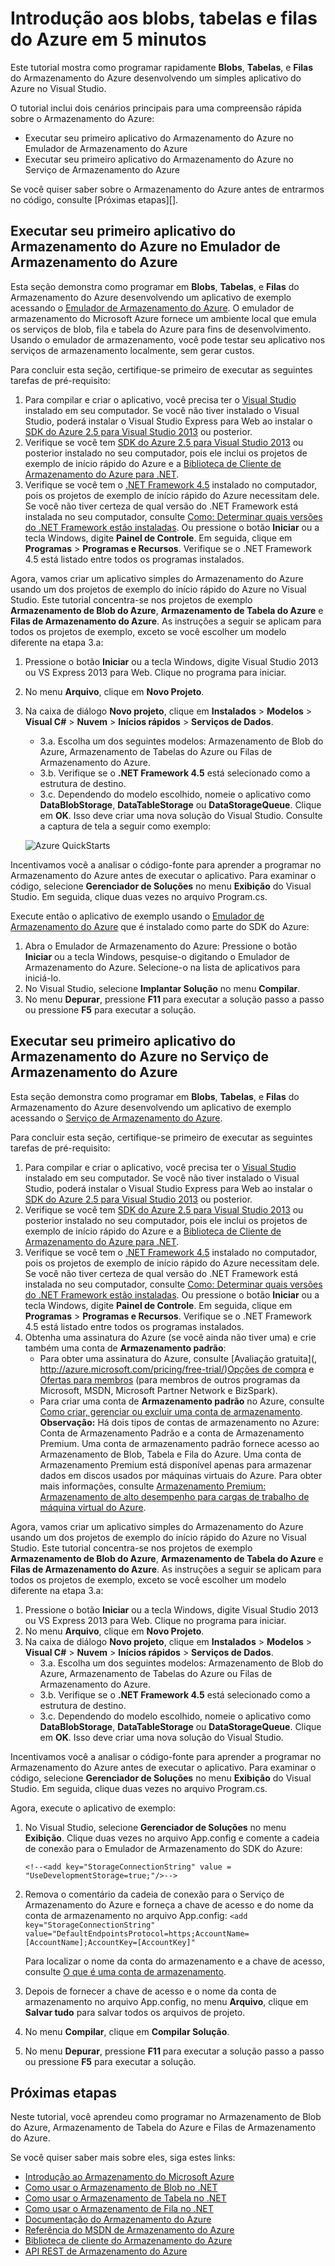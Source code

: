 <properties 
	pageTitle="Introdução aos blobs, tabelas e filas do Azure em 5 minutos" 
	description="Entenda rapidamente sobre os blobs, tabelas e filas do Microsoft Azure usando guias de início rápido do Azure e o Visual Studio." 
	services="storage" 
	documentationCenter=".net" 
	authors="Selcin" 
	manager="adinah" 
	editor=""/>

<tags 
	ms.service="storage" 
	ms.workload="storage" 
	ms.tgt_pltfrm="na" 
	ms.devlang="dotnet" 
	ms.topic="hero-article" 
	ms.date="02/18/2015" 
	ms.author="selcint"/>

# Introdução aos blobs, tabelas e filas do Azure em 5 minutos 

Este tutorial mostra como programar rapidamente **Blobs**, **Tabelas**, e **Filas** do Armazenamento do Azure desenvolvendo um simples aplicativo do Azure no Visual Studio. 

O tutorial inclui dois cenários principais para uma compreensão rápida sobre o Armazenamento do Azure:

- Executar seu primeiro aplicativo do Armazenamento do Azure no Emulador de Armazenamento do Azure
- Executar seu primeiro aplicativo do Armazenamento do Azure no Serviço de Armazenamento do Azure

Se você quiser saber sobre o Armazenamento do Azure antes de entrarmos no código, consulte [Próximas etapas][].

## Executar seu primeiro aplicativo do Armazenamento do Azure no Emulador de Armazenamento do Azure

Esta seção demonstra como programar em **Blobs**, **Tabelas**, e **Filas** do Armazenamento do Azure desenvolvendo um aplicativo de exemplo acessando o [Emulador de Armazenamento do Azure](https://msdn.microsoft.com/library/azure/hh403989.aspx). O emulador de armazenamento do Microsoft Azure fornece um ambiente local que emula os serviços de blob, fila e tabela do Azure para fins de desenvolvimento. Usando o emulador de armazenamento, você pode testar seu aplicativo nos serviços de armazenamento localmente, sem gerar custos.

Para concluir esta seção, certifique-se primeiro de executar as seguintes tarefas de pré-requisito:

1. Para compilar e criar o aplicativo, você precisa ter o [Visual Studio](http://www.visualstudio.com/visual-studio-homepage-vs.aspx) instalado em seu computador. Se você não tiver instalado o Visual Studio, poderá instalar o Visual Studio Express para Web ao instalar o [SDK do Azure 2.5 para Visual Studio 2013](http://go.microsoft.com/fwlink/?linkid=324322&clcid=0x409) ou posterior. 
2. Verifique se você tem [SDK do Azure 2.5 para Visual Studio 2013](http://go.microsoft.com/fwlink/?linkid=324322&clcid=0x409) ou posterior instalado no seu computador, pois ele inclui os projetos de exemplo de início rápido do Azure e a [Biblioteca de Cliente de Armazenamento do Azure para .NET](https://msdn.microsoft.com/library/azure/wa_storage_30_reference_home.aspx).  
3. Verifique se você tem o [.NET Framework 4.5](http://www.microsoft.com/download/details.aspx?id=30653) instalado no computador, pois os projetos de exemplo de início rápido do Azure necessitam dele. Se você não tiver certeza de qual versão do .NET Framework está instalada no seu computador, consulte [Como: Determinar quais versões do .NET Framework estão instaladas](https://msdn.microsoft.com/vstudio/hh925568.aspx). Ou pressione o botão **Iniciar** ou a tecla Windows, digite **Painel de Controle**. Em seguida, clique em **Programas** > **Programas e Recursos**. Verifique se o .NET Framework 4.5 está listado entre todos os programas instalados.

Agora, vamos criar um aplicativo simples do Armazenamento do Azure usando um dos projetos de exemplo do início rápido do Azure no Visual Studio. Este tutorial concentra-se nos projetos de exemplo **Armazenamento de Blob do Azure**, **Armazenamento de Tabela do Azure** e **Filas de Armazenamento do Azure**. As instruções a seguir se aplicam para todos os projetos de exemplo, exceto se você escolher um modelo diferente na etapa 3.a:

1. Pressione o botão **Iniciar** ou a tecla Windows, digite Visual Studio 2013 ou VS Express 2013 para Web. Clique no programa para iniciar.
2. No menu **Arquivo**, clique em **Novo Projeto**.
3. Na caixa de diálogo **Novo projeto**, clique em **Instalados** > **Modelos** > **Visual C#** > **Nuvem** > **Inícios rápidos** > **Serviços de Dados**.
	- 3.a.  Escolha um dos seguintes modelos: Armazenamento de Blob do Azure, Armazenamento de Tabelas do Azure ou Filas de Armazenamento do Azure. 
	- 3.b. Verifique se o **.NET Framework 4.5** está selecionado como a estrutura de destino.	
	- 3.c. Dependendo do modelo escolhido, nomeie o aplicativo como **DataBlobStorage**, **DataTableStorage** ou **DataStorageQueue**. Clique em **OK**. Isso deve criar uma nova solução do Visual Studio. Consulte a captura de tela a seguir como exemplo:
	
	![Azure QuickStarts][Image1]

Incentivamos você a analisar o código-fonte para aprender a programar no Armazenamento do Azure antes de executar o aplicativo. Para examinar o código, selecione **Gerenciador de Soluções** no menu **Exibição** do Visual Studio. Em seguida, clique duas vezes no arquivo Program.cs. 

Execute então o aplicativo de exemplo usando o [Emulador de Armazenamento do Azure](https://msdn.microsoft.com/library/azure/hh403989.aspx) que é instalado como parte do SDK do Azure:

1.	Abra o Emulador de Armazenamento do Azure: Pressione o botão **Iniciar** ou a tecla Windows, pesquise-o digitando o Emulador de Armazenamento do Azure. Selecione-o na lista de aplicativos para iniciá-lo.
2.	No Visual Studio, selecione **Implantar Solução** no menu **Compilar**. 
3.	No menu **Depurar**, pressione **F11** para executar a solução passo a passo ou pressione **F5** para executar a solução.

## Executar seu primeiro aplicativo do Armazenamento do Azure no Serviço de Armazenamento do Azure
Esta seção demonstra como programar em **Blobs**, **Tabelas**, e **Filas** do Armazenamento do Azure desenvolvendo um aplicativo de exemplo acessando o [Serviço de Armazenamento do Azure](http://azure.microsoft.com/documentation/services/storage/).

Para concluir esta seção, certifique-se primeiro de executar as seguintes tarefas de pré-requisito:

1. Para compilar e criar o aplicativo, você precisa ter o [Visual Studio](http://www.visualstudio.com/visual-studio-homepage-vs.aspx) instalado em seu computador. Se você não tiver instalado o Visual Studio, poderá instalar o Visual Studio Express para Web ao instalar o [SDK do Azure 2.5 para Visual Studio 2013](http://go.microsoft.com/fwlink/?linkid=324322&clcid=0x409) ou posterior. 
2. Verifique se você tem [SDK do Azure 2.5 para Visual Studio 2013](http://go.microsoft.com/fwlink/?linkid=324322&clcid=0x409) ou posterior instalado no seu computador, pois ele inclui os projetos de exemplo de início rápido do Azure e a [Biblioteca de Cliente de Armazenamento do Azure para .NET](https://msdn.microsoft.com/library/azure/wa_storage_30_reference_home.aspx).  
3. Verifique se você tem o [.NET Framework 4.5](http://www.microsoft.com/download/details.aspx?id=30653) instalado no computador, pois os projetos de exemplo de início rápido do Azure necessitam dele. Se você não tiver certeza de qual versão do .NET Framework está instalada no seu computador, consulte [Como: Determinar quais versões do .NET Framework estão instaladas](https://msdn.microsoft.com/vstudio/hh925568.aspx). Ou pressione o botão **Iniciar** ou a tecla Windows, digite **Painel de Controle**. Em seguida, clique em **Programas** > **Programas e Recursos**. Verifique se o .NET Framework 4.5 está listado entre todos os programas instalados.
4.	Obtenha uma assinatura do Azure (se você ainda não tiver uma) e crie também uma conta de **Armazenamento padrão**:
	- Para obter uma assinatura do Azure, consulte [Avaliação gratuita](, http://azure.microsoft.com/pricing/free-trial/)[Opções de compra](http://azure.microsoft.com/pricing/purchase-options/) e [Ofertas para membros](http://azure.microsoft.com/pricing/member-offers/) (para membros de outros programas da Microsoft, MSDN, Microsoft Partner Network e BizSpark).
	- Para criar uma conta de **Armazenamento padrão** no Azure, consulte [Como criar, gerenciar ou excluir uma conta de armazenamento](storage-create-storage-account.md). **Observação:** Há dois tipos de contas de armazenamento no Azure: Conta de Armazenamento Padrão e a conta de Armazenamento Premium. Uma conta de armazenamento padrão fornece acesso ao Armazenamento de Blob, Tabela e Fila do Azure. Uma conta de Armazenamento Premium está disponível apenas para armazenar dados em discos usados por máquinas virtuais do Azure. Para obter mais informações, consulte [Armazenamento Premium: Armazenamento de alto desempenho para cargas de trabalho de máquina virtual do Azure](storage-premium-storage-preview-portal.md).

Agora, vamos criar um aplicativo simples do Armazenamento do Azure usando um dos projetos de exemplo do início rápido do Azure no Visual Studio. Este tutorial concentra-se nos projetos de exemplo **Armazenamento de Blob do Azure**, **Armazenamento de Tabela do Azure** e **Filas de Armazenamento do Azure**. As instruções a seguir se aplicam para todos os projetos de exemplo, exceto se você escolher um modelo diferente na etapa 3.a:

1. Pressione o botão **Iniciar** ou a tecla Windows, digite Visual Studio 2013 ou VS Express 2013 para Web. Clique no programa para iniciar.
2. No menu **Arquivo**, clique em **Novo Projeto**.
3. Na caixa de diálogo **Novo projeto**, clique em **Instalados** > **Modelos** > **Visual C#** > **Nuvem** > **Inícios rápidos** > **Serviços de Dados**.
	- 3.a. Escolha um dos seguintes modelos: Armazenamento de Blob do Azure, Armazenamento de Tabelas do Azure ou Filas de Armazenamento do Azure. 
	- 3.b. Verifique se o **.NET Framework 4.5** está selecionado como a estrutura de destino.
	- 3.c. Dependendo do modelo escolhido, nomeie o aplicativo como **DataBlobStorage**, **DataTableStorage** ou **DataStorageQueue**. Clique em **OK**. Isso deve criar uma nova solução do Visual Studio. 

Incentivamos você a analisar o código-fonte para aprender a programar no Armazenamento do Azure antes de executar o aplicativo. Para examinar o código, selecione **Gerenciador de Soluções** no menu **Exibição** do Visual Studio. Em seguida, clique duas vezes no arquivo Program.cs. 

Agora, execute o aplicativo de exemplo:

1.	No Visual Studio, selecione **Gerenciador de Soluções** no menu **Exibição**. Clique duas vezes no arquivo App.config e comente a cadeia de conexão para o Emulador de Armazenamento do SDK do Azure: 

	`<!--<add key="StorageConnectionString" value = "UseDevelopmentStorage=true;"/>-->`

2.	Remova o comentário da cadeia de conexão para o Serviço de Armazenamento do Azure e forneça a chave de acesso e do nome da conta de armazenamento no arquivo App.config:
	`<add key="StorageConnectionString" value="DefaultEndpointsProtocol=https;AccountName=[AccountName];AccountKey=[AccountKey]"` 

	Para localizar o nome da conta do armazenamento e a chave de acesso, consulte [O que é uma conta de armazenamento](storage-whatis-account.md). 

3.	Depois de fornecer a chave de acesso e o nome da conta de armazenamento no arquivo App.config, no menu **Arquivo**, clique em **Salvar tudo** para salvar todos os arquivos de projeto. 
4.	No menu **Compilar**, clique em **Compilar Solução**. 
5.	No menu **Depurar**, pressione **F11** para executar a solução passo a passo ou pressione **F5** para executar a solução.


## Próximas etapas
Neste tutorial, você aprendeu como programar no Armazenamento de Blob do Azure, Armazenamento de Tabela do Azure e Filas de Armazenamento do Azure. 

Se você quiser saber mais sobre eles, siga estes links:

* [Introdução ao Armazenamento do Microsoft Azure](storage-introduction.md)
* [Como usar o Armazenamento de Blob no .NET](storage-dotnet-how-to-use-blobs.md)
* [Como usar o Armazenamento de Tabela no .NET](storage-dotnet-how-to-use-tables.md)
* [Como usar o Armazenamento de Fila no .NET](storage-dotnet-how-to-use-queues.md)
* [Documentação do Armazenamento do Azure](http://azure.microsoft.com/documentation/services/storage/)
* [Referência do MSDN de Armazenamento do Azure](http://msdn.microsoft.com/library/azure/gg433040.aspx)
* [Biblioteca de cliente do Armazenamento do Azure](https://msdn.microsoft.com/library/azure/wa_storage_30_reference_home.aspx)
* [API REST de Armazenamento do Azure](https://msdn.microsoft.com/library/azure/dd179355.aspx)

[Image1]: ./media/storage-getting-started-guide/QuickStart.png


<!--HONumber=47-->
